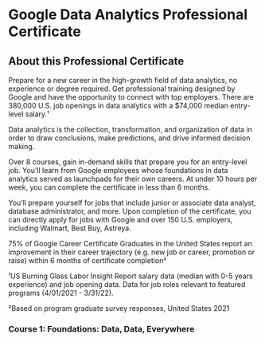 # Google Data Analytics Professional Certificate
## About this Professional Certificate
Prepare for a new career in the high-growth field of data analytics, no experience or degree required. Get professional training designed by Google and have the opportunity to connect with top employers. There are 380,000 U.S. job openings in data analytics with a $74,000 median entry-level salary.¹

Data analytics is the collection, transformation, and organization of data in order to draw conclusions, make predictions, and drive informed decision making. 

Over 8 courses, gain in-demand skills that prepare you for an entry-level job. You’ll learn from Google employees whose foundations in data analytics served as launchpads for their own careers. At under 10 hours per week, you can complete the certificate in less than 6 months. 

You’ll prepare yourself for jobs that include junior or associate data analyst, database administrator, and more. Upon completion of the certificate, you can directly apply for jobs with Google and over 150 U.S. employers, including Walmart, Best Buy, Astreya. 

75% of Google Career Certificate Graduates in the United States report an improvement in their career trajectory (e.g. new job or career, promotion or raise) within 6 months of certificate completion²

¹US Burning Glass Labor Insight Report salary data (median with 0-5 years experience) and job opening data. Data for job roles relevant to featured programs (4/01/2021 - 3/31/22).

²Based on program graduate survey responses, United States 2021

### Course 1: Foundations: Data, Data, Everywhere
